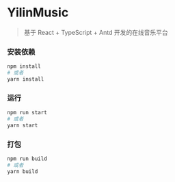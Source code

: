 # YilinMusic
> 基于 React + TypeScript + Antd 开发的在线音乐平台



###  安装依赖

```bash
npm install
# 或者
yarn install
```

### 运行

```bash
npm run start
# 或者
yarn start
```

### 打包

```bash
npm run build
# 或者
yarn build
```
